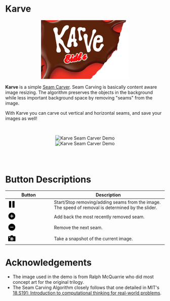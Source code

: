 # Karve

<p align="center">
    <img src="Documentation/karve.png" width=55% />
</p>

**Karve** is a simple [Seam Carver](https://en.wikipedia.org/wiki/Seam_carving). Seam Carving is basically content aware image resizing. The algorithm preserves the objects in the background while less important background space by removing "seams" from the image.

With Karve you can carve out vertical and horizontal seams, and save your images as well!

<br />

<p align="center">

<img src="Documentation/demo1.gif" width=50% alt="Karve Seam Carver Demo" />
<br />
<img src="Documentation/demo2.gif" width=50% alt="Karve Seam Carver Demo" />

</p>

<br /><br />

# Button Descriptions

Button | Description
--- | ---
<img src="Icons/startstop.gif" width=20% alt="Start and Stop Icons" /> | Start/Stop removing/adding seams from the image. The speed of removal is determined by the slider.
<img src="Icons/add.png" width=20% alt="Add Icon" /> | Add back the most recently removed seam.
<img src="Icons/remove.png" width=20% alt="Remove Icon" /> | Remove the next seam.
<img src="Icons/snapshot.png" width=20% alt="Snapshot Icon" /> | Take a snapshot of the current image.

# Acknowledgements

* The image used in the demo is from Ralph McQuarrie who did most concept art for the original trilogy.
* The Seam Carving Algorithm closely follows that one detailed in MIT's [18.S191: Introduction to computational thinking for real-world problems](https://computationalthinking.mit.edu/Spring21/).